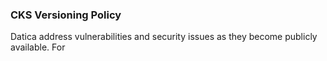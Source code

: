 ### CKS Versioning Policy
Datica address vulnerabilities and security issues as they become publicly available. For 
